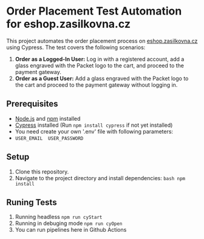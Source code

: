 # Order Placement Test Automation for eshop.zasilkovna.cz

This project automates the order placement process on [eshop.zasilkovna.cz](https://eshop.zasilkovna.cz) using Cypress. The test covers the following scenarios:

1. **Order as a Logged-In User:** Log in with a registered account, add a glass engraved with the Packet logo to the cart, and proceed to the payment gateway.
2. **Order as a Guest User:** Add a glass engraved with the Packet logo to the cart and proceed to the payment gateway without logging in.

## Prerequisites

- [Node.js](https://nodejs.org/) and [npm](https://www.npmjs.com/) installed
- [Cypress](https://www.cypress.io/) installed (Run `npm install cypress` if not yet installed)
- You need create your own '.env' file with following parameters:
- `USER_EMAIL 
USER_PASSWORD `

## Setup

1. Clone this repository.
2. Navigate to the project directory and install dependencies:
   `bash npm install`

## Runing Tests

1. Running headless `npm run cyStart`
2. Running in debuging mode `npm run cyOpen`
3. You can run pipelines here in Github Actions
